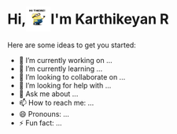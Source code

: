 <h1 align="center" style="display: flex; align-items: center;">
    Hi,<img src="GIF/himinions.gif" width="50px" height="50px" style="vertical-align: middle;" align="center">I'm Karthikeyan R
</h1>


<!--
**KartikeyanRamachandran/KartikeyanRamachandran** is a ✨ _special_ ✨ repository because its `README.md` (this file) appears on your GitHub profile.
-->

Here are some ideas to get you started:

- 🔭 I’m currently working on ...
- 🌱 I’m currently learning ...
- 👯 I’m looking to collaborate on ...
- 🤔 I’m looking for help with ...
- 💬 Ask me about ...
- 📫 How to reach me: ...
- 😄 Pronouns: ...
- ⚡ Fun fact: ...

